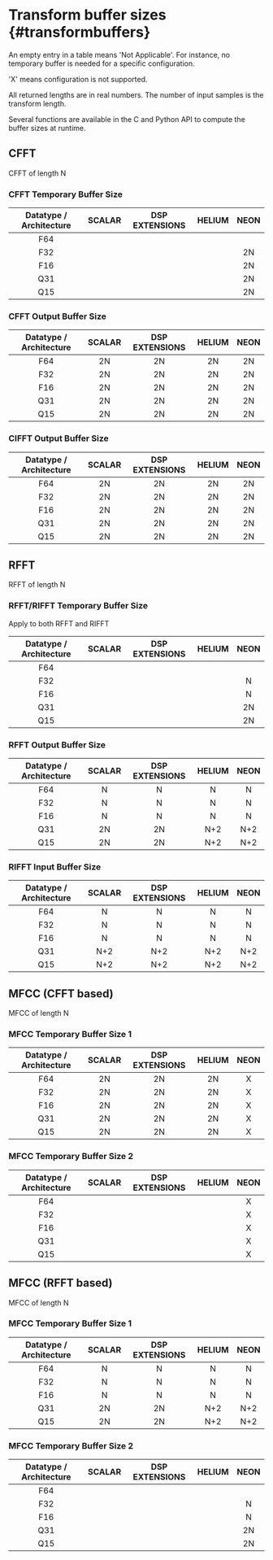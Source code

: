 Transform buffer sizes {#transformbuffers}
======================

An empty entry in a table means 'Not Applicable'.
For instance, no temporary buffer is needed for a specific configuration.

'X' means configuration is not supported.

All returned lengths are in real numbers. The number of input samples is the transform length.


Several functions are available in the C and Python API to compute the buffer sizes at runtime.
## CFFT

CFFT of length N

### CFFT Temporary Buffer Size

| Datatype / Architecture  | SCALAR   | DSP EXTENSIONS   | HELIUM   | NEON   |
| :----------------------: | :------: | :--------------: | :------: | :----: |
| F64                      |          |                  |          |        |
| F32                      |          |                  |          | 2N     |
| F16                      |          |                  |          | 2N     |
| Q31                      |          |                  |          | 2N     |
| Q15                      |          |                  |          | 2N     |

### CFFT Output Buffer Size

| Datatype / Architecture  | SCALAR   | DSP EXTENSIONS   | HELIUM   | NEON   |
| :----------------------: | :------: | :--------------: | :------: | :----: |
| F64                      | 2N       | 2N               | 2N       | 2N     |
| F32                      | 2N       | 2N               | 2N       | 2N     |
| F16                      | 2N       | 2N               | 2N       | 2N     |
| Q31                      | 2N       | 2N               | 2N       | 2N     |
| Q15                      | 2N       | 2N               | 2N       | 2N     |

### CIFFT Output Buffer Size

| Datatype / Architecture  | SCALAR   | DSP EXTENSIONS   | HELIUM   | NEON   |
| :----------------------: | :------: | :--------------: | :------: | :----: |
| F64                      | 2N       | 2N               | 2N       | 2N     |
| F32                      | 2N       | 2N               | 2N       | 2N     |
| F16                      | 2N       | 2N               | 2N       | 2N     |
| Q31                      | 2N       | 2N               | 2N       | 2N     |
| Q15                      | 2N       | 2N               | 2N       | 2N     |

## RFFT

RFFT of length N

### RFFT/RIFFT Temporary Buffer Size

Apply to both RFFT and RIFFT

| Datatype / Architecture  | SCALAR   | DSP EXTENSIONS   | HELIUM   | NEON   |
| :----------------------: | :------: | :--------------: | :------: | :----: |
| F64                      |          |                  |          |        |
| F32                      |          |                  |          | N      |
| F16                      |          |                  |          | N      |
| Q31                      |          |                  |          | 2N     |
| Q15                      |          |                  |          | 2N     |

### RFFT Output Buffer Size

| Datatype / Architecture  | SCALAR   | DSP EXTENSIONS   | HELIUM   | NEON   |
| :----------------------: | :------: | :--------------: | :------: | :----: |
| F64                      | N        | N                | N        | N      |
| F32                      | N        | N                | N        | N      |
| F16                      | N        | N                | N        | N      |
| Q31                      | 2N       | 2N               | N+2      | N+2    |
| Q15                      | 2N       | 2N               | N+2      | N+2    |

### RIFFT Input Buffer Size

| Datatype / Architecture  | SCALAR   | DSP EXTENSIONS   | HELIUM   | NEON   |
| :----------------------: | :------: | :--------------: | :------: | :----: |
| F64                      | N        | N                | N        | N      |
| F32                      | N        | N                | N        | N      |
| F16                      | N        | N                | N        | N      |
| Q31                      | N+2      | N+2              | N+2      | N+2    |
| Q15                      | N+2      | N+2              | N+2      | N+2    |

## MFCC (CFFT based)

MFCC of length N

### MFCC Temporary Buffer Size 1

| Datatype / Architecture  | SCALAR   | DSP EXTENSIONS   | HELIUM   | NEON   |
| :----------------------: | :------: | :--------------: | :------: | :----: |
| F64                      | 2N       | 2N               | 2N       | X      |
| F32                      | 2N       | 2N               | 2N       | X      |
| F16                      | 2N       | 2N               | 2N       | X      |
| Q31                      | 2N       | 2N               | 2N       | X      |
| Q15                      | 2N       | 2N               | 2N       | X      |

### MFCC Temporary Buffer Size 2

| Datatype / Architecture  | SCALAR   | DSP EXTENSIONS   | HELIUM   | NEON   |
| :----------------------: | :------: | :--------------: | :------: | :----: |
| F64                      |          |                  |          | X      |
| F32                      |          |                  |          | X      |
| F16                      |          |                  |          | X      |
| Q31                      |          |                  |          | X      |
| Q15                      |          |                  |          | X      |

## MFCC (RFFT based)

MFCC of length N

### MFCC Temporary Buffer Size 1

| Datatype / Architecture  | SCALAR   | DSP EXTENSIONS   | HELIUM   | NEON   |
| :----------------------: | :------: | :--------------: | :------: | :----: |
| F64                      | N        | N                | N        | N      |
| F32                      | N        | N                | N        | N      |
| F16                      | N        | N                | N        | N      |
| Q31                      | 2N       | 2N               | N+2      | N+2    |
| Q15                      | 2N       | 2N               | N+2      | N+2    |

### MFCC Temporary Buffer Size 2

| Datatype / Architecture  | SCALAR   | DSP EXTENSIONS   | HELIUM   | NEON   |
| :----------------------: | :------: | :--------------: | :------: | :----: |
| F64                      |          |                  |          |        |
| F32                      |          |                  |          | N      |
| F16                      |          |                  |          | N      |
| Q31                      |          |                  |          | 2N     |
| Q15                      |          |                  |          | 2N     |

